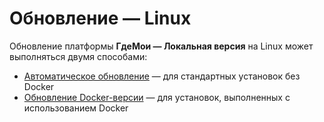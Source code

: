 # Обновление — Linux

Обновление платформы **ГдеМои — Локальная версия** на Linux может выполняться двумя способами:

* [Автоматическое обновление](automatic-update-linux.md) — для стандартных установок без Docker  
* [Обновление Docker-версии](dockered-update-linux.md) — для установок, выполненных с использованием Docker
